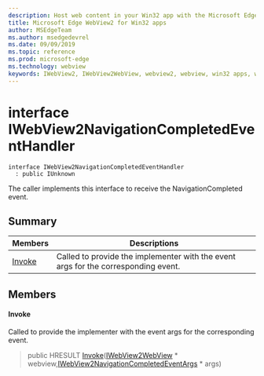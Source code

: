 ```yaml
---
description: Host web content in your Win32 app with the Microsoft Edge WebView2 control
title: Microsoft Edge WebView2 for Win32 apps
author: MSEdgeTeam
ms.author: msedgedevrel
ms.date: 09/09/2019
ms.topic: reference
ms.prod: microsoft-edge
ms.technology: webview
keywords: IWebView2, IWebView2WebView, webview2, webview, win32 apps, win32, edge
---
```


# interface IWebView2NavigationCompletedEventHandler 

```
interface IWebView2NavigationCompletedEventHandler
  : public IUnknown
```

The caller implements this interface to receive the NavigationCompleted event.

## Summary

 Members                        | Descriptions
--------------------------------|---------------------------------------------
[Invoke](#invoke) | Called to provide the implementer with the event args for the corresponding event.

## Members

#### Invoke 

Called to provide the implementer with the event args for the corresponding event.

> public HRESULT [Invoke](#invoke)([IWebView2WebView](IWebView2WebView.md#iwebview2webview) * webview,[IWebView2NavigationCompletedEventArgs](IWebView2NavigationCompletedEventArgs.md#iwebview2navigationcompletedeventargs) * args)

